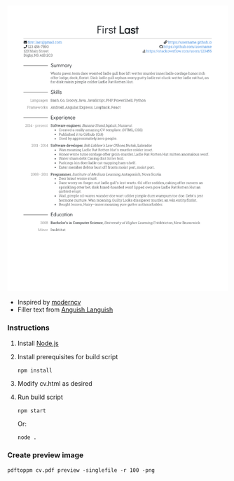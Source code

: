 ![preview](preview.png)

- Inspired by [moderncv](https://github.com/xdanaux/moderncv)
- Filler text from [Anguish Languish](https://www.crockford.com/wrrrld/anguish.html)


### Instructions

1. Install [Node.js](https://nodejs.org)

2. Install prerequisites for build script

    ```
    npm install
    ```

3. Modify cv.html as desired

4. Run build script

    ```
    npm start
    ```

    Or:
    ```
    node .
    ```


### Create preview image

```
pdftoppm cv.pdf preview -singlefile -r 100 -png
```
